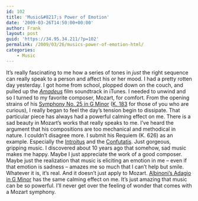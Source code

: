 ```yaml
---
id: 102
title: 'Music&#8217;s Power of Emotion'
date: '2009-03-26T14:50:00+00:00'
author: Frank
layout: post
guid: 'https://34.95.34.211/?p=102'
permalink: /2009/03/26/musics-power-of-emotion-html/
categories:
    - Music
---
```


It’s really fascinating to me how a series of tones in *just* the right sequence can really speak to a person and affect his or her mood. I had a pretty rotten day yesterday. I got home from school, plopped down on the couch, and pulled up the [*Amadeus*](http://www.imdb.com/title/tt0086879/) film soundtrack in iTunes. I needed to unwind and so I turned to my favorite composer, Mozart, for comfort. From the opening strains of his [Symphony No. 25 in G Minor](http://www.google.com/url?sa=t&source=web&ct=res&cd=4&url=http%3A%2F%2Fwww.youtube.com%2Fwatch%3Fv%3D7lC1lRz5Z_s&ei=oqXLSf21G9TVlQfyuYzWCQ&usg=AFQjCNGaRH8StnDaRgnPR6vQZLxgx1jFgQ&sig2=XhHJ9veiu8yXDMsgL6uDUQ) ([K. 183](http://en.wikipedia.org/wiki/Ludwig_Ritter_von_K%C3%B6chel#K.C3.B6chel_catalogue) for those of you who are curious), I really began to feel the day’s tension begin to dissipate. That particular piece has always had a powerful calming effect on me. There is a sad beauty in Mozart’s works that really speaks to me. I’ve heard the argument that his compositions are too mechanical and methodical in nature. I couldn’t disagree more. I submit his Requiem (K. 626) as an example. Especially the [Introitus](http://www.google.com/url?sa=t&source=web&ct=res&cd=1&url=http%3A%2F%2Fwww.youtube.com%2Fwatch%3Fv%3Dmb3bwGb0glQ&ei=86XLSfbXEtHqlQe96f3fCQ&usg=AFQjCNG5-Udn5moufJe3GPz9xNh5SiuJ4w&sig2=OjIkKq7Uc38PYc8mcJ30UQ) and the [Confutatis](http://www.google.com/url?sa=t&source=web&ct=res&cd=1&url=http%3A%2F%2Fwww.youtube.com%2Fwatch%3Fv%3DtXXHYX7zk1c&ei=OKbLSYm9IqPrlQfZ1czfCQ&usg=AFQjCNGZ6Umyghoae2jML-EV9dzaYDpd2w&sig2=Nz17uez1ySRdB779ueUMGQ). Just gorgeous, gripping music. I discovered about 10 years ago that somehow, sad music makes me happy. Maybe I just appreciate the work of a good composer. Maybe just the realization that music is eliciting an emotion in me – even if that emotion is sadness – amazes me so much that I can’t help but smile. Whatever it is, it’s real. And it doesn’t just apply to Mozart. [Albinoni’s Adagio in G Minor](http://www.google.com/url?sa=t&source=web&ct=res&cd=1&url=http%3A%2F%2Fwww.youtube.com%2Fwatch%3Fv%3Dmz4dpbk8YBs&ei=V6XLSYn3CqPslQeBpdnMCQ&usg=AFQjCNFSJgh21I0sFjHr0W-hD9MatbThpg&sig2=92_osNIwa-MX6fDeX2kSkg) has the same calming effect on me. It’s just amazing that music can be so powerful. I’ll never get over the feeling of wonder that comes with a Mozart symphony.